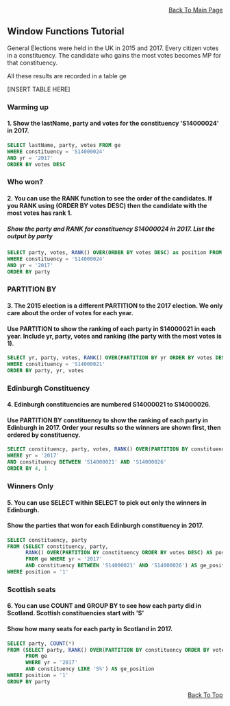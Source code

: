 <p align="right"><a href="https://github.com/ojudz08/sqlzoo-answers/tree/main">Back To Main Page</a></p>

## Window Functions Tutorial

General Elections were held in the UK in 2015 and 2017. Every citizen votes in a constituency. The candidate who gains the most votes becomes MP for that constituency.

All these results are recorded in a table ge

[INSERT TABLE HERE]

### Warming up
#### 1. Show the lastName, party and votes for the constituency 'S14000024' in 2017.
```SQL
SELECT lastName, party, votes FROM ge
WHERE constituency = 'S14000024'
AND yr = '2017'
ORDER BY votes DESC
```

### Who won?
#### 2. You can use the RANK function to see the order of the candidates. If you RANK using (ORDER BY votes DESC) then the candidate with the most votes has rank 1.

##### Show the party and RANK for constituency S14000024 in 2017. List the output by party
```SQL
SELECT party, votes, RANK() OVER(ORDER BY votes DESC) as position FROM ge
WHERE constituency = 'S14000024'
AND yr = '2017'
ORDER BY party
```

### PARTITION BY
#### 3. The 2015 election is a different PARTITION to the 2017 election. We only care about the order of votes for each year.
#### Use PARTITION to show the ranking of each party in S14000021 in each year. Include yr, party, votes and ranking (the party with the most votes is 1).
```SQL
SELECT yr, party, votes, RANK() OVER(PARTITION BY yr ORDER BY votes DESC) as position FROM ge
WHERE constituency = 'S14000021'
ORDER BY party, yr, votes
```

### Edinburgh Constituency
#### 4. Edinburgh constituencies are numbered S14000021 to S14000026.
#### Use PARTITION BY constituency to show the ranking of each party in Edinburgh in 2017. Order your results so the winners are shown first, then ordered by constituency.
```SQL
SELECT constituency, party, votes, RANK() OVER(PARTITION BY constituency ORDER BY votes DESC) FROM ge
WHERE yr = '2017'
AND constituency BETWEEN 'S14000021' AND 'S14000026'
ORDER BY 4, 1
```

### Winners Only
#### 5. You can use SELECT within SELECT to pick out only the winners in Edinburgh.
#### Show the parties that won for each Edinburgh constituency in 2017.
```SQL
SELECT constituency, party
FROM (SELECT constituency, party, 
      RANK() OVER(PARTITION BY constituency ORDER BY votes DESC) AS position
      FROM ge WHERE yr = '2017' 
      AND constituency BETWEEN 'S14000021' AND 'S14000026') AS ge_position
WHERE position = '1'
```

### Scottish seats
#### 6. You can use COUNT and GROUP BY to see how each party did in Scotland. Scottish constituencies start with 'S'
#### Show how many seats for each party in Scotland in 2017.
```SQL
SELECT party, COUNT(*)
FROM (SELECT party, RANK() OVER(PARTITION BY constituency ORDER BY votes DESC) AS position
      FROM ge 
      WHERE yr = '2017' 
      AND constituency LIKE 'S%') AS ge_position
WHERE position = '1'
GROUP BY party
```

<p align="right"><a href="#top">Back To Top</a></p>